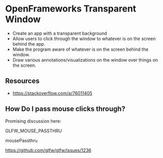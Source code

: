 # OpenFrameworks Transparent Window
* Create an app with a transparent background
* Allow users to click through the window to whatever is on the screen behind the app.
* Make the program aware of whatever is on the screen behind the window.
* Draw various annotations/visualizations on the window over things on the screen.


## Resources
* https://stackoverflow.com/a/76011405

## How Do I pass mouse clicks through?
Promising discussion here:

GLFW_MOUSE_PASSTHRU

mousePassthru

https://github.com/glfw/glfw/issues/1236
